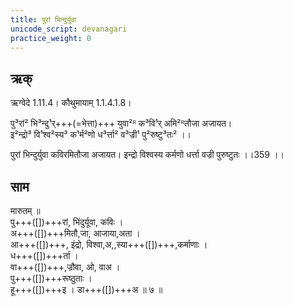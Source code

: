 ```yaml
---
title: पुरां भिन्दुर्युवा
unicode_script: devanagari
practice_weight: 0
---
```


## ऋक्

ऋग्वेदे 1.11.4। कौथुमायाम् 1.1.4.1.8।

पु³रां² भि³न्दु¹र्+++(=भेत्ता)+++ युवा²ᴿ क³वि¹र् अमि²ᴿतौजा अजायत।  
इ²न्द्रो³ वि¹श्व²स्य³ क¹र्म²णो ध³र्त्ता² व³ज्री¹ पु²रुष्टु³तः² ।।

पुरां भिन्दुर्युवा कविरमितौजा अजायत। इन्द्रो विश्वस्य कर्मणो धर्त्ता वज्री पुरुष्टुतः ।।359 ।।

## साम

<div class="audioEmbed"  caption="गोपालार्यः 2015  " src="https://archive
.org/download/jaiminIya-sAma-gAna-paravastu-tradition-gopAla-2015/purAm-bhindur-yuvA.mp3"></div>


मारुतम् ॥  
पु+++([])+++रां, भिंदुर्यूवा, कविः ।  
अ+++([])+++मितौ,जा, आजाया,अता ।  
आ+++([])+++, इंद्रो, विश्वा,अ,,स्या+++([])+++,कर्माणाः  ।  
ध+++([])+++र्ता ।  
वा+++([])+++,ज्रौवा, ओ, वाअ ।  
पु+++([])+++रूष्ठुताः ।  
हू+++([])+++इ ।  डा+++([])+++अ ॥ ७ ॥
